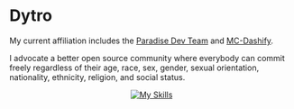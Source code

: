 # Dytro

My current affiliation includes the [Paradise Dev Team](https://github.com/ParadiseDevTeam) and [MC-Dashify](https://github.com/MC-Dashify). 

I advocate a better open source community where everybody can commit freely regardless of their age, race, sex, gender, sexual orientation, nationality, ethnicity, religion, and social status. 

<p align="center">
  <a href="https://skillicons.dev">
    <img src="https://skillicons.dev/icons?i=ae,discord,github,gradle,idea,java,js,kotlin,nextjs,nodejs,ps,pr,react,rust" alt="My Skills" />
  </a>
</p>
